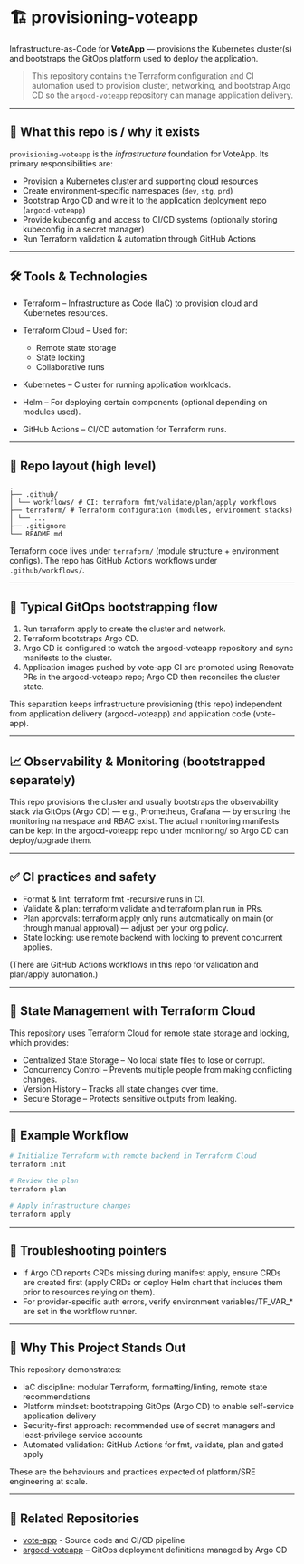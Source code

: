 # 🏗️ provisioning-voteapp

Infrastructure-as-Code for **VoteApp** — provisions the Kubernetes cluster(s) and bootstraps the GitOps platform used to deploy the application.

> This repository contains the Terraform configuration and CI automation used to provision cluster, networking, and bootstrap Argo CD so the `argocd-voteapp` repository can manage application delivery.

---

## 🔎 What this repo is / why it exists

`provisioning-voteapp` is the *infrastructure* foundation for VoteApp. Its primary responsibilities are:

- Provision a Kubernetes cluster and supporting cloud resources
- Create environment-specific namespaces (`dev`, `stg`, `prd`)
- Bootstrap Argo CD and wire it to the application deployment repo (`argocd-voteapp`)
- Provide kubeconfig and access to CI/CD systems (optionally storing kubeconfig in a secret manager)
- Run Terraform validation & automation through GitHub Actions

---

## 🛠️ Tools & Technologies
- Terraform – Infrastructure as Code (IaC) to provision cloud and Kubernetes resources. 
- Terraform Cloud – Used for:
  - Remote state storage 
  - State locking 
  - Collaborative runs 

- Kubernetes – Cluster for running application workloads. 
- Helm – For deploying certain components (optional depending on modules used). 
- GitHub Actions – CI/CD automation for Terraform runs.

---
## 📂 Repo layout (high level)
```
.
├── .github/
│ └── workflows/ # CI: terraform fmt/validate/plan/apply workflows
├── terraform/ # Terraform configuration (modules, environment stacks)
│ └── ...
├── .gitignore
└── README.md
```

Terraform code lives under `terraform/` (module structure + environment configs). The repo has GitHub Actions workflows under `.github/workflows/`.

---
## 🔁 Typical GitOps bootstrapping flow

1. Run terraform apply to create the cluster and network. 
2. Terraform bootstraps Argo CD. 
3. Argo CD is configured to watch the argocd-voteapp repository and sync manifests to the cluster. 
4. Application images pushed by vote-app CI are promoted using Renovate PRs in the argocd-voteapp repo; Argo CD then reconciles the cluster state.

This separation keeps infrastructure provisioning (this repo) independent from application delivery (argocd-voteapp) and application code (vote-app).

---
## 📈 Observability & Monitoring (bootstrapped separately)
This repo provisions the cluster and usually bootstraps the observability stack via GitOps (Argo CD) — e.g., Prometheus, Grafana — by ensuring the monitoring namespace and RBAC exist. The actual monitoring manifests can be kept in the argocd-voteapp repo under monitoring/ so Argo CD can deploy/upgrade them.

---
## ✅ CI practices and safety
- Format & lint: terraform fmt -recursive runs in CI. 
- Validate & plan: terraform validate and terraform plan run in PRs. 
- Plan approvals: terraform apply only runs automatically on main (or through manual approval) — adjust per your org policy. 
- State locking: use remote backend with locking to prevent concurrent applies.

(There are GitHub Actions workflows in this repo for validation and plan/apply automation.)

---
## 🔐 State Management with Terraform Cloud
This repository uses Terraform Cloud for remote state storage and locking, which provides:
- Centralized State Storage – No local state files to lose or corrupt. 
- Concurrency Control – Prevents multiple people from making conflicting changes. 
- Version History – Tracks all state changes over time.
- Secure Storage – Protects sensitive outputs from leaking.

---
## 📜 Example Workflow
```bash
# Initialize Terraform with remote backend in Terraform Cloud
terraform init

# Review the plan
terraform plan

# Apply infrastructure changes
terraform apply
```
---
## 🚩 Troubleshooting pointers
- If Argo CD reports CRDs missing during manifest apply, ensure CRDs are created first (apply CRDs or deploy Helm chart that includes them prior to resources relying on them). 
- For provider-specific auth errors, verify environment variables/TF_VAR_* are set in the workflow runner.

---
## 📌 Why This Project Stands Out
This repository demonstrates:
- IaC discipline: modular Terraform, formatting/linting, remote state recommendations 
- Platform mindset: bootstrapping GitOps (Argo CD) to enable self-service application delivery 
- Security-first approach: recommended use of secret managers and least-privilege service accounts 
- Automated validation: GitHub Actions for fmt, validate, plan and gated apply

These are the behaviours and practices expected of platform/SRE engineering at scale.

---
## 🔗 Related Repositories
- [vote-app](https://github.com/RamyChaabane/VoteApp) - Source code and CI/CD pipeline
- [argocd-voteapp](https://github.com/RamyChaabane/argocd-voteapp) – GitOps deployment definitions managed by Argo CD
